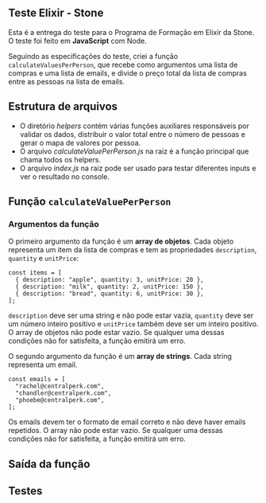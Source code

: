 ## Teste Elixir - Stone

Esta é a entrega do teste para o Programa de Formação em Elixir da Stone. O teste foi feito em **JavaScript** com Node.

Seguindo as especificações do teste, criei a função `calculateValuesPerPerson`, que recebe como argumentos uma lista de compras e uma lista de emails, e divide o preço total da lista de compras entre as pessoas na lista de emails.

## Estrutura de arquivos

- O diretório _helpers_ contém várias funções auxiliares responsáveis por validar os dados, distribuir o valor total entre o número de pessoas e gerar o mapa de valores por pessoa.
- O arquivo _calculateValuePerPerson.js_ na raiz é a função principal que chama todos os helpers.
- O arquivo _index.js_ na raiz pode ser usado para testar diferentes inputs e ver o resultado no console.

## Função `calculateValuePerPerson`

### Argumentos da função

O primeiro argumento da função é um **array de objetos**. Cada objeto representa um item da lista de compras e tem as propriedades `description`, `quantity` e `unitPrice`:

```JS
const items = [
  { description: "apple", quantity: 3, unitPrice: 20 },
  { description: "milk", quantity: 2, unitPrice: 150 },
  { description: "bread", quantity: 6, unitPrice: 30 },
];
```

`description` deve ser uma string e não pode estar vazia, `quantity` deve ser um número inteiro positivo e `unitPrice` também deve ser um inteiro positivo. O array de objetos não pode estar vazio. Se qualquer uma dessas condições não for satisfeita, a função emitirá um erro.

O segundo argumento da função é um **array de strings**. Cada string representa um email.

```JS
const emails = [
  "rachel@centralperk.com",
  "chandler@centralperk.com",
  "phoebe@centralperk.com",
];
```

Os emails devem ter o formato de email correto e não deve haver emails repetidos. O array não pode estar vazio. Se qualquer uma dessas condições não for satisfeita, a função emitirá um erro.

## Saída da função

## Testes
